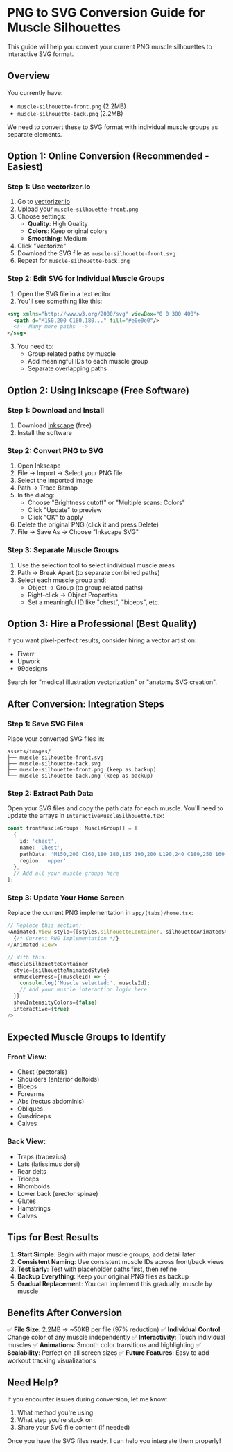 # PNG to SVG Conversion Guide for Muscle Silhouettes

This guide will help you convert your current PNG muscle silhouettes to interactive SVG format.

## Overview
You currently have:
- `muscle-silhouette-front.png` (2.2MB)
- `muscle-silhouette-back.png` (2.2MB)

We need to convert these to SVG format with individual muscle groups as separate elements.

## Option 1: Online Conversion (Recommended - Easiest)

### Step 1: Use vectorizer.io
1. Go to [vectorizer.io](https://vectorizer.io)
2. Upload your `muscle-silhouette-front.png`
3. Choose settings:
   - **Quality**: High Quality
   - **Colors**: Keep original colors
   - **Smoothing**: Medium
4. Click "Vectorize"
5. Download the SVG file as `muscle-silhouette-front.svg`
6. Repeat for `muscle-silhouette-back.png`

### Step 2: Edit SVG for Individual Muscle Groups
1. Open the SVG file in a text editor
2. You'll see something like this:
```xml
<svg xmlns="http://www.w3.org/2000/svg" viewBox="0 0 300 400">
  <path d="M150,200 C160,180..." fill="#e0e0e0"/>
  <!-- Many more paths -->
</svg>
```

3. You need to:
   - Group related paths by muscle
   - Add meaningful IDs to each muscle group
   - Separate overlapping paths

## Option 2: Using Inkscape (Free Software)

### Step 1: Download and Install
1. Download [Inkscape](https://inkscape.org/release/) (free)
2. Install the software

### Step 2: Convert PNG to SVG
1. Open Inkscape
2. File → Import → Select your PNG file
3. Select the imported image
4. Path → Trace Bitmap
5. In the dialog:
   - Choose "Brightness cutoff" or "Multiple scans: Colors"
   - Click "Update" to preview
   - Click "OK" to apply
6. Delete the original PNG (click it and press Delete)
7. File → Save As → Choose "Inkscape SVG"

### Step 3: Separate Muscle Groups
1. Use the selection tool to select individual muscle areas
2. Path → Break Apart (to separate combined paths)
3. Select each muscle group and:
   - Object → Group (to group related paths)
   - Right-click → Object Properties
   - Set a meaningful ID like "chest", "biceps", etc.

## Option 3: Hire a Professional (Best Quality)

If you want pixel-perfect results, consider hiring a vector artist on:
- Fiverr
- Upwork
- 99designs

Search for "medical illustration vectorization" or "anatomy SVG creation".

## After Conversion: Integration Steps

### Step 1: Save SVG Files
Place your converted SVG files in:
```
assets/images/
├── muscle-silhouette-front.svg
├── muscle-silhouette-back.svg
├── muscle-silhouette-front.png (keep as backup)
└── muscle-silhouette-back.png (keep as backup)
```

### Step 2: Extract Path Data
Open your SVG files and copy the path data for each muscle. You'll need to update the arrays in `InteractiveMuscleSilhouette.tsx`:

```typescript
const frontMuscleGroups: MuscleGroup[] = [
  {
    id: 'chest',
    name: 'Chest',
    pathData: 'M150,200 C160,180 180,185 190,200 L190,240 C180,250 160,245 150,240 Z', // Replace with real path
    region: 'upper'
  },
  // Add all your muscle groups here
];
```

### Step 3: Update Your Home Screen
Replace the current PNG implementation in `app/(tabs)/home.tsx`:

```typescript
// Replace this section:
<Animated.View style={[styles.silhouetteContainer, silhouetteAnimatedStyle]}>
  {/* Current PNG implementation */}
</Animated.View>

// With this:
<MuscleSilhouetteContainer
  style={silhouetteAnimatedStyle}
  onMusclePress={(muscleId) => {
    console.log('Muscle selected:', muscleId);
    // Add your muscle interaction logic here
  }}
  showIntensityColors={false}
  interactive={true}
/>
```

## Expected Muscle Groups to Identify

### Front View:
- Chest (pectorals)
- Shoulders (anterior deltoids)
- Biceps
- Forearms
- Abs (rectus abdominis)
- Obliques
- Quadriceps
- Calves

### Back View:
- Traps (trapezius)
- Lats (latissimus dorsi)
- Rear delts
- Triceps
- Rhomboids
- Lower back (erector spinae)
- Glutes
- Hamstrings
- Calves

## Tips for Best Results

1. **Start Simple**: Begin with major muscle groups, add detail later
2. **Consistent Naming**: Use consistent muscle IDs across front/back views
3. **Test Early**: Test with placeholder paths first, then refine
4. **Backup Everything**: Keep your original PNG files as backup
5. **Gradual Replacement**: You can implement this gradually, muscle by muscle

## Benefits After Conversion

✅ **File Size**: 2.2MB → ~50KB per file (97% reduction)
✅ **Individual Control**: Change color of any muscle independently
✅ **Interactivity**: Touch individual muscles
✅ **Animations**: Smooth color transitions and highlighting
✅ **Scalability**: Perfect on all screen sizes
✅ **Future Features**: Easy to add workout tracking visualizations

## Need Help?

If you encounter issues during conversion, let me know:
1. What method you're using
2. What step you're stuck on
3. Share your SVG file content (if needed)

Once you have the SVG files ready, I can help you integrate them properly! 